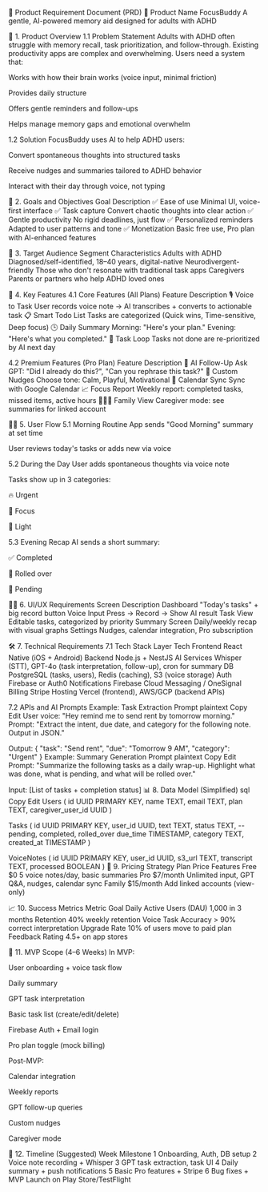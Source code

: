📝 Product Requirement Document (PRD)
📌 Product Name
FocusBuddy
A gentle, AI-powered memory aid designed for adults with ADHD

🧭 1. Product Overview
1.1 Problem Statement
Adults with ADHD often struggle with memory recall, task prioritization, and follow-through. Existing productivity apps are complex and overwhelming. Users need a system that:

Works with how their brain works (voice input, minimal friction)

Provides daily structure

Offers gentle reminders and follow-ups

Helps manage memory gaps and emotional overwhelm

1.2 Solution
FocusBuddy uses AI to help ADHD users:

Convert spontaneous thoughts into structured tasks

Receive nudges and summaries tailored to ADHD behavior

Interact with their day through voice, not typing

🎯 2. Goals and Objectives
Goal Description
✅ Ease of use Minimal UI, voice-first interface
✅ Task capture Convert chaotic thoughts into clear action
✅ Gentle productivity No rigid deadlines, just flow
✅ Personalized reminders Adapted to user patterns and tone
✅ Monetization Basic free use, Pro plan with AI-enhanced features

👥 3. Target Audience
Segment Characteristics
Adults with ADHD Diagnosed/self-identified, 18–40 years, digital-native
Neurodivergent-friendly Those who don't resonate with traditional task apps
Caregivers Parents or partners who help ADHD loved ones

🚀 4. Key Features
4.1 Core Features (All Plans)
Feature Description
🎙️ Voice to Task User records voice note → AI transcribes + converts to actionable task
📋 Smart Todo List Tasks are categorized (Quick wins, Time-sensitive, Deep focus)
🕒 Daily Summary Morning: "Here's your plan." Evening: "Here's what you completed."
🔁 Task Loop Tasks not done are re-prioritized by AI next day

4.2 Premium Features (Pro Plan)
Feature Description
🧠 AI Follow-Up Ask GPT: "Did I already do this?", "Can you rephrase this task?"
🎯 Custom Nudges Choose tone: Calm, Playful, Motivational
📅 Calendar Sync Sync with Google Calendar
📈 Focus Report Weekly report: completed tasks, missed items, active hours
👨‍👩‍👧 Family View Caregiver mode: see summaries for linked account

🧑‍💻 5. User Flow
5.1 Morning Routine
App sends "Good Morning" summary at set time

User reviews today's tasks or adds new via voice

5.2 During the Day
User adds spontaneous thoughts via voice note

Tasks show up in 3 categories:

🔥 Urgent

🎯 Focus

🍃 Light

5.3 Evening Recap
AI sends a short summary:

✅ Completed

🔁 Rolled over

📌 Pending

🧑‍🎨 6. UI/UX Requirements
Screen Description
Dashboard "Today's tasks" + big record button
Voice Input Press → Record → Show AI result
Task View Editable tasks, categorized by priority
Summary Screen Daily/weekly recap with visual graphs
Settings Nudges, calendar integration, Pro subscription

🛠️ 7. Technical Requirements
7.1 Tech Stack
Layer Tech
Frontend React Native (iOS + Android)
Backend Node.js + NestJS
AI Services Whisper (STT), GPT-4o (task interpretation, follow-up), cron for summary
DB PostgreSQL (tasks, users), Redis (caching), S3 (voice storage)
Auth Firebase or Auth0
Notifications Firebase Cloud Messaging / OneSignal
Billing Stripe
Hosting Vercel (frontend), AWS/GCP (backend APIs)

7.2 APIs and AI Prompts
Example: Task Extraction Prompt
plaintext
Copy
Edit
User voice: "Hey remind me to send rent by tomorrow morning."
Prompt:
"Extract the intent, due date, and category for the following note. Output in JSON."

Output:
{
"task": "Send rent",
"due": "Tomorrow 9 AM",
"category": "Urgent"
}
Example: Summary Generation Prompt
plaintext
Copy
Edit
Prompt:
"Summarize the following tasks as a daily wrap-up. Highlight what was done, what is pending, and what will be rolled over."

Input: [List of tasks + completion status]
📊 8. Data Model (Simplified)
sql
Copy
Edit
Users (
id UUID PRIMARY KEY,
name TEXT,
email TEXT,
plan TEXT,
caregiver_user_id UUID
)

Tasks (
id UUID PRIMARY KEY,
user_id UUID,
text TEXT,
status TEXT, -- pending, completed, rolled_over
due_time TIMESTAMP,
category TEXT,
created_at TIMESTAMP
)

VoiceNotes (
id UUID PRIMARY KEY,
user_id UUID,
s3_url TEXT,
transcript TEXT,
processed BOOLEAN
)
💸 9. Pricing Strategy
Plan Price Features
Free $0 5 voice notes/day, basic summaries
Pro $7/month Unlimited input, GPT Q&A, nudges, calendar sync
Family $15/month Add linked accounts (view-only)

📈 10. Success Metrics
Metric Goal
Daily Active Users (DAU) 1,000 in 3 months
Retention 40% weekly retention
Voice Task Accuracy > 90% correct interpretation
Upgrade Rate 10% of users move to paid plan
Feedback Rating 4.5+ on app stores

🧪 11. MVP Scope (4–6 Weeks)
In MVP:

User onboarding + voice task flow

Daily summary

GPT task interpretation

Basic task list (create/edit/delete)

Firebase Auth + Email login

Pro plan toggle (mock billing)

Post-MVP:

Calendar integration

Weekly reports

GPT follow-up queries

Custom nudges

Caregiver mode

📅 12. Timeline (Suggested)
Week Milestone
1 Onboarding, Auth, DB setup
2 Voice note recording + Whisper
3 GPT task extraction, task UI
4 Daily summary + push notifications
5 Basic Pro features + Stripe
6 Bug fixes + MVP Launch on Play Store/TestFlight
